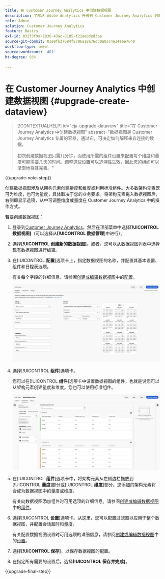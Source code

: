 ```yaml
---
title: 在 Customer Journey Analytics 中创建数据视图
description: 了解从 Adobe Analytics 升级到 Customer Journey Analytics 时的推荐路径
role: Admin
solution: Customer Journey Analytics
feature: Basics
exl-id: 832f3f9a-1836-43ac-8185-f22ae0ded3aa
source-git-commit: 03e9fb37684f8796a18a76dc0a93c4e14e6e7640
workflow-type: tm+mt
source-wordcount: '401'
ht-degree: 95%

---
```


# 在 Customer Journey Analytics 中创建数据视图 {#upgrade-create-dataview}

<!-- markdownlint-disable MD034 -->

>[!CONTEXTUALHELP]
>id="cja-upgrade-dataview"
>title="在 Customer Journey Analytics 中创建数据视图"
>abstract="数据视图是 Customer Journey Analytics 专属的容器，通过它，可决定如何解释来自连接的数据。<br><br>初次创建数据视图只需几分钟，而使用所需的组件设置来配置每个维度和量度可能需要几天的时间。调整这些设置可以追溯性生效，因此您的组织可以渐渐地将其完善。"

<!-- markdownlint-enable MD034 -->

{{upgrade-note-step}}

<!-- Should we single source this instead of duplicate it? The following steps were copied from: /help/data-views/create-dataview.md -->

创建数据视图涉及从架构元素创建量度和维度或利用标准组件。大多数架构元素既可为维度，也可为量度，具体取决于您的业务要求。将架构元素拖入数据视图后，右侧即显示选项，从中可调整维度或量度在 Customer Journey Analytics 中的操作方式。

若要创建数据视图：

1. 登录到[Customer Journey Analytics](https://analytics.adobe.com)，然后在顶部菜单中选择&#x200B;**[!UICONTROL 数据视图]**（可以选择从&#x200B;**[!UICONTROL 数据管理]**&#x200B;中进行）。

1. 选择&#x200B;**[!UICONTROL 创建新的数据视图]**。或者，您可以从数据视图列表中选择现有数据视图进行编辑。

1. 在&#x200B;[!UICONTROL **配置**]&#x200B;选项卡上，指定数据视图的名称，并配置其基本设置、组件和日程表选项。

   有关每个字段的详细信息，请参阅[创建或编辑数据视图](/help/data-views/create-dataview.md#configure)中的[配置](/help/data-views/create-dataview.md)。

   ![配置数据视图](assets/dataview-configure.png)

1. 选择&#x200B;[!UICONTROL **组件**]&#x200B;选项卡。

   您可以在&#x200B;[!UICONTROL **组件**]&#x200B;选项卡中设置数据视图的组件，也就是说您可以从架构元素创建量度和维度。您也可以使用标准组件。

   ![“组件”选项卡](assets/dataview-components.png)

1. 在&#x200B;[!UICONTROL **组件**]&#x200B;选项卡中，将架构元素从左侧边栏拖放到&#x200B;[!UICONTROL **量度**]&#x200B;部分或&#x200B;[!UICONTROL **维度**]&#x200B;部分。您添加的架构元素将会成为数据视图中的量度或维度。

   有关向数据视图添加组件时可用选项的详细信息，请参阅[创建或编辑数据视图](/help/data-views/create-dataview.md#components)中的[组件](/help/data-views/create-dataview.md)。

1. 选择&#x200B;[!UICONTROL **设置**]&#x200B;选项卡。从这里，您可以配置过滤器以应用于整个数据视图，并配置会话超时和量度。

   有关配置数据视图设置时可用选项的详细信息，请参阅[创建或编辑数据视图](/help/data-views/create-dataview.md#settings)中的[设置](/help/data-views/create-dataview.md)。

1. 选择&#x200B;**[!UICONTROL 保存]**，以保存数据视图的配置。

1. 在指定所有需要的设置后，选择&#x200B;**[!UICONTROL 保存并完成]**。

{{upgrade-final-step}}
